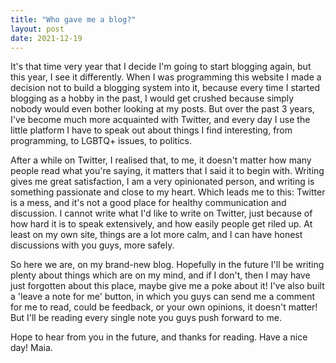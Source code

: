 ```yaml
---
title: "Who gave me a blog?"
layout: post
date: 2021-12-19
---
```


It's that time very year that I decide I'm going to start blogging 
again, but this year, I see it differently. When I was programming 
this website I made a decision not to build a blogging system into 
it, because every time I started blogging as a hobby in the past, I 
would get crushed because simply nobody would even bother looking 
at my posts. But over the past 3 years, I've become much more 
acquainted 
with Twitter, and every day I use the little platform I have to 
speak out about things I find interesting, from programming, to 
LGBTQ+ issues, to politics.

After a while on Twitter, I realised 
that, to me, it doesn't matter how many people read what you're 
saying, it matters that I said it to begin with. Writing gives me 
great satisfaction, I am a very opinionated person, and writing is 
something passionate and close to my heart. Which leads me to 
this: Twitter is a mess, and it's not a good place for healthy 
communication and discussion. I cannot write what I'd like to 
write on Twitter, just because of how hard it is to speak 
extensively, and how easily people get riled up. At least on my 
own site, things are a lot more calm, and I can have honest 
discussions with you guys, more safely.

So here we are, on my brand-new blog. Hopefully in the future I'll 
be writing plenty about things which are on my mind, and if I 
don't, then I may have just forgotten about this place, maybe give 
me a poke about it! I've also built a 'leave a note for me' button, in 
which you guys can send me a comment for me to read, could be 
feedback, or your own opinions, it doesn't matter! But I'll be 
reading every single note you guys push forward to me.

Hope to hear from you in the future, and thanks for reading. Have 
a nice day! Maia.